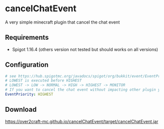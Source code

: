 # cancelChatEvent
 
A very simple minecraft plugin that cancel the chat event

## Requirements 
* Spigot 1.16.4 (others version not tested but should works on all versions)

## Configuration 
```yaml
# see https://hub.spigotmc.org/javadocs/spigot/org/bukkit/event/EventPriority.html
# LOWEST is executed before HIGHEST
# LOWEST -> LOW -> NORMAL -> HIGH -> HIGHEST -> MONITOR
# If you want to cancel the chat event without impacting other plugin you should you HIGHEST 
EventPriority: HIGHEST
```

## Download
https://over2craft-mc.github.io/cancelChatEvent/target/cancelChatEvent.jar
